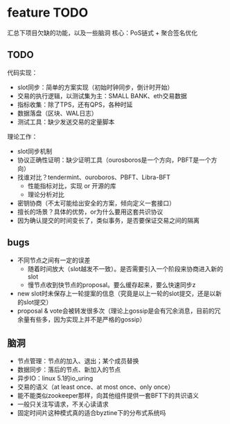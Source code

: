 # feature TODO

汇总下项目欠缺的功能，以及一些脑洞
核心：PoS链式 + 聚合签名优化

## TODO

代码实现：

- slot同步：简单的方案实现（初始时钟同步，倒计时开始）
- 交易的执行逻辑，以测试集为主：SMALL BANK、eth交易数据
- 指标收集：除了TPS，还有QPS，各种时延
- 数据落盘（区块、WAL日志）
- 测试工具：缺少发送交易的定量脚本

理论工作：

- slot同步机制
- 协议正确性证明：缺少证明工具（ourosboros是一个方向，PBFT是一个方向）
- 找谁对比？tendermint、ouroboros、PBFT、Libra-BFT
  - 性能指标对比，实现 or 开源的库
  - 理论分析对比
- 密钥协商（不太可能给出安全的方案，倾向定义一套接口）
- 擅长的场景？具体的优势，or为什么要用这套共识协议
- 因为确认提交的时间变长了，类似事务，是否要保证交易之间的隔离

## bugs

- 不同节点之间有一定的误差
    - 随着时间放大（slot越发不一致）。是否需要引入一个阶段来协商进入新的slot
    - 慢节点收到快节点的proposal。要么缓存起来，要么快速同步z
- new slot时未保存上一轮提案的信息（究竟是以上一轮的slot提交，还是以新的slot提交）
- proposal & vote会被转发很多次（理论上gossip是会有冗余消息，目前的冗余量有些多，因为实现上并不是严格的gossip）

## 脑洞

- 节点管理：节点的加入、退出；某个成员替换
- 数据同步：落后的节点、新加入的节点
- 异步IO：linux 5.1的io_uring
- 交易的语义（at least once、at most once、only once）
- 能不能类似zookeeper那样，向其他组件提供一套BFT下的共识语义
- 一般只关注写请求，不关心读请求
- 固定时间片这种模式真的适合byztine下的分布式系统吗